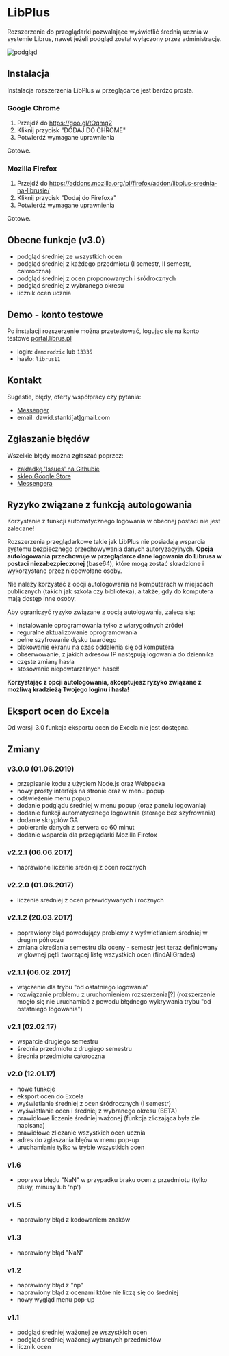 # LibPlus
Rozszerzenie do przeglądarki pozwalające wyświetlić średnią ucznia w systemie Librus, nawet jeżeli podgląd został wyłączony przez administrację.

![podgląd](https://addons.cdn.mozilla.net/user-media/previews/thumbs/220/220155.png?modified=1559398387)

## Instalacja
Instalacja rozszerzenia LibPlus w przeglądarce jest bardzo prosta.

### Google Chrome

1. Przejdź do https://goo.gl/tOqmg2
2. Kliknij przycisk "DODAJ DO CHROME"
3. Potwierdź wymagane uprawnienia

Gotowe. 

### Mozilla Firefox
1. Przejdź do https://addons.mozilla.org/pl/firefox/addon/libplus-srednia-na-librusie/
2. Kliknij przycisk "Dodaj do Firefoxa" 
3. Potwierdź wymagane uprawnienia

Gotowe.

## Obecne funkcje (v3.0)
- podgląd średniej ze wszystkich ocen
- podgląd średniej z każdego przedmiotu (I semestr, II semestr, całoroczna) 
- podgląd średniej z ocen proponowanych i śródrocznych
- podgląd średniej z wybranego okresu
- licznik ocen ucznia


## Demo - konto testowe
Po instalacji rozszerzenie można przetestować, logując się na konto testowe [portal.librus.pl](https://portal.librus.pl/rodzina/synergia/loguj)

- login: `demorodzic` lub `13335` 
- hasło: `librus11`

## Kontakt
Sugestie, błędy, oferty współpracy czy pytania: 
 - [Messenger](https://m.me/StankiewiczDawid)
 - email: dawid.stanki[at]gmail.com

## Zgłaszanie błędów
 Wszelkie błędy można zgłaszać poprzez:
 - [zakładkę 'Issues' na Githubie](https://github.com/DawidStankiewicz/LibPlus/issues)
 - [sklep Google Store](https://chrome.google.com/webstore/detail/libplus-podgl%C4%85d-%C5%9Bredniej/logdgpobdggdjliepjjfmnggmbpohmka/support?hl=pl&gl=PL)
 - [Messengera](https://m.me/StankiewiczDawid)
 
## Ryzyko związane z funkcją autologowania

Korzystanie z funkcji automatycznego logowania w obecnej postaci nie jest zalecane!
 
Rozszerzenia przeglądarkowe takie jak LibPlus nie posiadają 
wsparcia systemu bezpiecznego przechowywania danych autoryzacyjnych.
**Opcja autologowania przechowuje w przeglądarce dane logowania 
do Librusa w postaci niezabezpieczonej** (base64), które mogą zostać skradzione i wykorzystane przez 
niepowołane osoby.

Nie należy korzystać z opcji autologowania na komputerach w miejscach 
publicznych (takich jak szkoła czy biblioteka), a także, 
gdy do komputera mają dostęp inne osoby.

Aby ograniczyć ryzyko związane z opcją autologwania, zaleca się:
- instalowanie oprogramowania tylko z wiarygodnych źródeł
- reguralne aktualizowanie oprogramowania
- pełne szyfrowanie dysku twardego
- blokowanie ekranu na czas oddalenia się od komputera
- obserwowanie, z jakich adresów IP następują logowania do dziennika
- częste zmiany hasła
- stosowanie niepowtarzalnych haseł!

**Korzystając z opcji autologowania, 
akceptujesz ryzyko związane z możliwą kradzieżą Twojego loginu i hasła!**


## Eksport ocen do Excela
Od wersji 3.0 funkcja eksportu ocen do Excela nie jest dostępna.

## Zmiany

### v3.0.0 (01.06.2019)
- przepisanie kodu z użyciem Node.js oraz Webpacka
- nowy prosty interfejs na stronie oraz w menu popup
- odświeżenie menu popup
- dodanie podglądu średniej w menu popup (oraz panelu logowania)
- dodanie funkcji automatycznego logowania (storage bez szyfrowania)
- dodanie skryptów GA
- pobieranie danych z serwera co 60 minut
- dodanie wsparcia dla przeglądarki Mozilla Firefox

### v2.2.1 (06.06.2017)
- naprawione liczenie średniej z ocen rocznych

### v2.2.0 (01.06.2017)
- liczenie średniej z ocen przewidywanych i rocznych

### v2.1.2 (20.03.2017)
- poprawiony błąd powodujący problemy z wyświetlaniem średniej w drugim półroczu
- zmiana określania semestru dla oceny - semestr jest teraz definiowany w głównej pętli tworzącej listę wszystkich ocen (findAllGrades)

### v2.1.1 (06.02.2017)
- włączenie dla trybu "od ostatniego logowania"
- rozwiązanie problemu z uruchomieniem rozszerzenia[?] (rozszerzenie mogło się nie uruchamiać z powodu błędnego wykrywania trybu "od ostatniego logowania")

### v2.1 (02.02.17)
- wsparcie drugiego semestru
- średnia przedmiotu z drugiego semestru
- średnia przedmiotu całoroczna

### v2.0 (12.01.17)
- nowe funkcje
- eksport ocen do Excela
- wyświetlanie średniej z ocen śródrocznych (I semestr)
- wyświetlanie ocen i średniej z wybranego okresu (BETA)
- prawidłowe liczenie średniej ważonej (funkcja zliczająca była źle napisana)
- prawidłowe zliczanie wszystkich ocen ucznia
- adres do zgłaszania błęów w menu pop-up
- uruchamianie tylko w trybie wszystkich ocen

### v1.6 
- poprawa błędu "NaN" w przypadku braku ocen z przedmiotu (tylko plusy, minusy lub 'np')

### v1.5 
- naprawiony błąd z kodowaniem znaków

### v1.3
- naprawiony błąd "NaN" 

### v1.2
- naprawiony błąd z "np" 
- naprawiony błąd z ocenami które nie liczą się do średniej
- nowy wygląd menu pop-up

### v1.1
- podgląd średniej ważonej ze wszystkich ocen
- podgląd średniej ważonej wybranych przedmiotów
- licznik ocen







